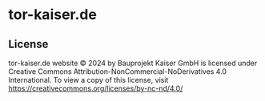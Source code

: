 # tor-kaiser.de

## License

tor-kaiser.de website © 2024 by Bauprojekt Kaiser GmbH is licensed under Creative Commons Attribution-NonCommercial-NoDerivatives 4.0 International. To view a copy of this license, visit https://creativecommons.org/licenses/by-nc-nd/4.0/
